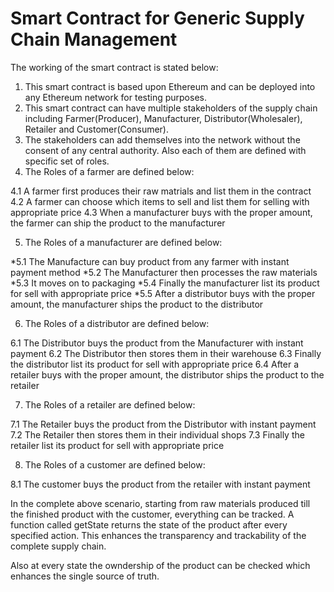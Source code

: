# Smart Contract for Generic Supply Chain Management


The working of the smart contract is stated below:

1. This smart contract is based upon Ethereum and can be deployed into any Ethereum network for testing purposes.
2. This smart contract can have multiple stakeholders of the supply chain including Farmer(Producer), Manufacturer, Distributor(Wholesaler), Retailer and Customer(Consumer).
3. The stakeholders can add themselves into the network without the consent of any central authority. Also each of them are defined with specific set of roles.
4. The Roles of a farmer are defined below:

4.1 A farmer first produces their raw matrials and list them in the contract
4.2 A farmer can choose which items to sell and list them for selling with appropriate price
4.3 When a manufacturer buys with the proper amount, the farmer can ship the product to the manufacturer

5. The Roles of a manufacturer are defined below:

*5.1 The Manufacture can buy product from any farmer with instant payment method
*5.2 The Manufacturer then processes the raw materials
*5.3 It moves on to packaging
*5.4 Finally the manufacturer list its product for sell with appropriate price
*5.5 After a distributor buys with the proper amount, the manufacturer ships the product to the distributor

6. The Roles of a distributor are defined below:

6.1 The Distributor buys the product from the Manufacturer with instant payment
6.2 The Distributor then stores them in their warehouse
6.3 Finally the distributor list its product for sell with appropriate price
6.4 After a retailer buys with the proper amount, the distributor ships the product to the retailer

7. The Roles of a retailer are defined below:

7.1 The Retailer buys the product from the Distributor with instant payment
7.2 The Retailer then stores them in their individual shops
7.3 Finally the retailer list its product for sell with appropriate price

8. The Roles of a customer are defined below:

8.1 The customer buys the product from the retailer with instant payment
    
In the complete above scenario, starting from raw materials produced till the finished product with the customer, everything can be tracked. A function called getState returns the state of the product after every specified action. This enhances the transparency and trackability of the complete supply chain.

Also at every state the owndership of the product can be checked which enhances the single source of truth.
